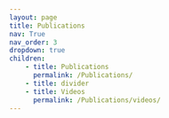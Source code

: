 ```yaml
---
layout: page
title: Publications
nav: True
nav_order: 3
dropdown: true
children: 
    - title: Publications
      permalink: /Publications/
    - title: divider
    - title: Videos
      permalink: /Publications/videos/
---
```

